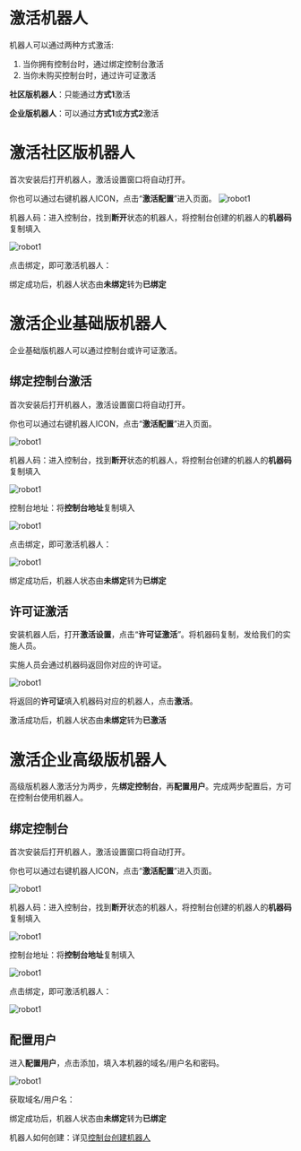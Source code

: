 # 激活机器人

机器人可以通过两种方式激活:
1. 当你拥有控制台时，通过绑定控制台激活
2. 当你未购买控制台时，通过许可证激活

**社区版机器人**：只能通过**方式1**激活

**企业版机器人**：可以通过**方式1**或**方式2**激活



# 激活社区版机器人
首次安装后打开机器人，激活设置窗口将自动打开。

你也可以通过右键机器人ICON，点击“**激活配置**”进入页面。
![robot1](https://docimages.blob.core.chinacloudapi.cn/images/Robot/activecommunityrobot.png)


机器人码：进入控制台，找到**断开**状态的机器人，将控制台创建的机器人的**机器码**复制填入

![robot1](https://docimages.blob.core.chinacloudapi.cn/images/Robot/getrobotkey.png)


点击绑定，即可激活机器人：


绑定成功后，机器人状态由**未绑定**转为**已绑定**

# 激活企业基础版机器人
企业基础版机器人可以通过控制台或许可证激活。

## 绑定控制台激活
首次安装后打开机器人，激活设置窗口将自动打开。

你也可以通过右键机器人ICON，点击“**激活配置**”进入页面。

![robot1](https://docimages.blob.core.chinacloudapi.cn/images/Robot/robotmenu.png)


机器人码：进入控制台，找到**断开**状态的机器人，将控制台创建的机器人的**机器码**复制填入

![robot1](https://docimages.blob.core.chinacloudapi.cn/images/Robot/getrobotkey.png)

控制台地址：将**控制台地址**复制填入

![robot1](https://docimages.blob.core.chinacloudapi.cn/images/Robot/getconsolewebsite.png)

点击绑定，即可激活机器人：

![robot1](https://docimages.blob.core.chinacloudapi.cn/images/Robot/activebyconsole2.png)

绑定成功后，机器人状态由**未绑定**转为**已绑定**

## 许可证激活
安装机器人后，打开**激活设置**，点击“**许可证激活**”。将机器码复制，发给我们的实施人员。

实施人员会通过机器码返回你对应的许可证。

![robot1](https://docimages.blob.core.chinacloudapi.cn/images/Robot/activerobotbylicense.png)

将返回的**许可证**填入机器码对应的机器人，点击**激活**。

激活成功后，机器人状态由**未绑定**转为**已激活**


# 激活企业高级版机器人
高级版机器人激活分为两步，先**绑定控制台**，再**配置用户**。完成两步配置后，方可在控制台使用机器人。
## 绑定控制台
首次安装后打开机器人，激活设置窗口将自动打开。

你也可以通过右键机器人ICON，点击“**激活配置**”进入页面。

![robot1](https://docimages.blob.core.chinacloudapi.cn/images/Robot/robotmenu.png)


机器人码：进入控制台，找到**断开**状态的机器人，将控制台创建的机器人的**机器码**复制填入

![robot1](https://docimages.blob.core.chinacloudapi.cn/images/Robot/getrobotkey.png)

控制台地址：将**控制台地址**复制填入

![robot1](https://docimages.blob.core.chinacloudapi.cn/images/Robot/getconsolewebsite.png)

点击绑定，即可激活机器人：

![robot1](https://docimages.blob.core.chinacloudapi.cn/images/Robot/activebyconsole2.png)

## 配置用户
进入**配置用户**，点击添加，填入本机器的域名/用户名和密码。

![robot1](https://docimages.blob.core.chinacloudapi.cn/images/Robot/configrobotuser.png)

获取域名/用户名：

绑定成功后，机器人状态由**未绑定**转为**已绑定**

机器人如何创建：详见[控制台创建机器人](..\Console\robot\manageRobot.md)